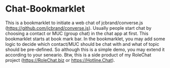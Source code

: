 # Chat-Bookmarklet
This is a bookmarklet to initiate a web chat of jcbrand/converse.js (https://github.com/jcbrand/converse.js). Usually people start chat by choosing a contact or MUC (group chat) in the chat app at first. This bookmarklet starts at book mark bar. In the bookmarklet, you may add some logic to decide which contact/MUC should be chat with and what of topic should be pre-defined. So although this is a simple demo, you may extend it according to your seneario. Btw, this is a side product of my RoleChat project (https://RoleChat.biz or https://Hotline.Chat).
